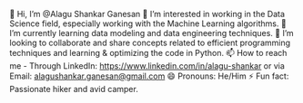 👋 Hi, I’m @Alagu Shankar Ganesan 
👀 I’m interested in working in the Data Science field, especially working with the Machine Learning algorithms. 
🌱 I’m currently learning data modeling and data engineering techniques. 
💞️ I’m looking to collaborate and share concepts related to efficient programming techniques and learning & optimizing the code in Python. 
📫 How to reach me - Through LinkedIn: https://www.linkedin.com/in/alagu-shankar or via Email: alagushankar.ganesan@gmail.com
😄 Pronouns: He/Him
⚡ Fun fact: Passionate hiker and avid camper. 

<!---
AlaguShankar-G/AlaguShankar-G is a ✨ special ✨ repository because its `README.md` (this file) appears on your GitHub profile.
You can click the Preview link to take a look at your changes.
--->
